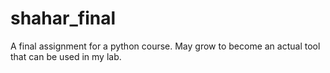 # shahar_final
A final assignment for a python course. May grow to become an actual tool that can be used in my lab.
